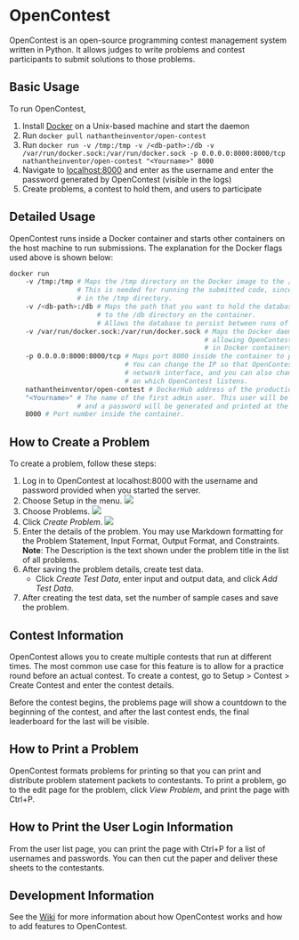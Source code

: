 # OpenContest
OpenContest is an open-source programming contest management system written in Python. It allows judges to write problems and contest participants to submit solutions to those problems. 

## Basic Usage
To run OpenContest,
1. Install [Docker](https://store.docker.com/search?type=edition&offering=community) on a Unix-based machine and start the daemon
2. Run `docker pull nathantheinventor/open-contest`
3. Run `docker run -v /tmp:/tmp -v /<db-path>:/db -v /var/run/docker.sock:/var/run/docker.sock -p 0.0.0.0:8000:8000/tcp nathantheinventor/open-contest "<Yourname>" 8000`
4. Navigate to [localhost:8000](http://localhost:8000) and enter <Yourname> as the username and enter the password generated by OpenContest (visible in the logs)
5. Create problems, a contest to hold them, and users to participate

## Detailed Usage
OpenContest runs inside a Docker container and starts other containers on the host machine to run submissions. The explanation for the Docker flags used above is shown below:
```bash
docker run
    -v /tmp:/tmp # Maps the /tmp directory on the Docker image to the /tmp directory on the real machine
                 # This is needed for running the submitted code, since submissions are processed
                 # in the /tmp directory.
    -v /<db-path>:/db # Maps the path that you want to hold the database on the physical machine
                      # to the /db directory on the container.
                      # Allows the database to persist between runs of the container.
    -v /var/run/docker.sock:/var/run/docker.sock # Maps the Docker daemon socket to the image,
                                                 # allowing OpenContest to run submissions
                                                 # in Docker containers.
    -p 0.0.0.0:8000:8000/tcp # Maps port 8000 inside the container to port 8000 outside the container.
                             # You can change the IP so that OpenContest listens only on a particular
                             # network interface, and you can also change the port 
                             # on which OpenContest listens.
    nathantheinventor/open-contest # DockerHub address of the production version
    "<Yourname>" # The name of the first admin user. This user will be given admin rights,
                 # and a password will be generated and printed at the beginning of the log.
    8000 # Port number inside the container.
```

## How to Create a Problem
To create a problem, follow these steps:
1. Log in to OpenContest at localhost:8000 with the username and password provided when you started the server.
2. Choose Setup in the menu.
![](https://contests-dev.nathantheinventor.com/images/Screen%20Shot%202018-11-11%20at%208.43.45%20PM.png)
3. Choose Problems.
![](https://contests-dev.nathantheinventor.com/images/Screen%20Shot%202018-11-11%20at%208.50.13%20PM.png)
4. Click *Create Problem*.
![](https://contests-dev.nathantheinventor.com/images/Screen%20Shot%202018-11-11%20at%209.02.14%20PM.png)
5. Enter the details of the problem. You may use Markdown formatting for the Problem Statement, Input Format, Output Format, and Constraints.  
    **Note**: The Description is the text shown under the problem title in the list of all problems.
6. After saving the problem details, create test data.
    - Click *Create Test Data*, enter input and output data, and click *Add Test Data*.
7. After creating the test data, set the number of sample cases and save the problem.

## Contest Information
OpenContest allows you to create multiple contests that run at different times. The most common use case for this feature is to allow for a practice round before an actual contest. To create a contest, go to Setup > Contest > Create Contest and enter the contest details. 

Before the contest begins, the problems page will show a countdown to the beginning of the contest, and after the last contest ends, the final leaderboard for the last will be visible.

## How to Print a Problem
OpenContest formats problems for printing so that you can print and distribute problem statement packets to contestants. To print a problem, go to the edit page for the problem, click *View Problem*, and print the page with Ctrl+P.

## How to Print the User Login Information
From the user list page, you can print the page with Ctrl+P for a list of usernames and passwords. You can then cut the paper and deliver these sheets to the contestants.

## Development Information
See the [Wiki](https://github.com/nathantheinventor/open-contest/wiki) for more information about how OpenContest works and how to add features to OpenContest.
